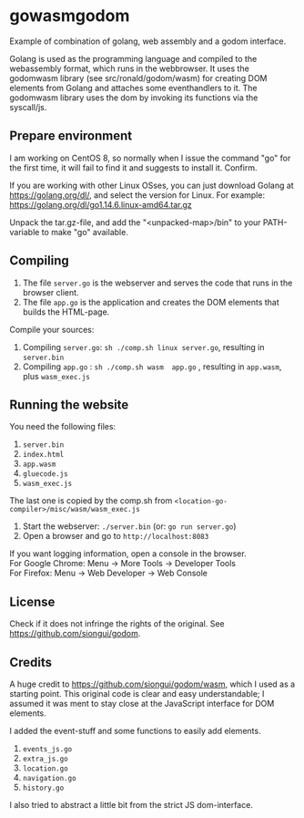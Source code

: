 # gowasmgodom

Example of combination of golang, web assembly and a godom interface.

Golang is used as the programming language and compiled to the webassembly format, which runs in the webbrowser.
It uses the godomwasm library (see src/ronald/godom/wasm) for creating DOM elements from Golang and attaches some eventhandlers to it.
The godomwasm library uses the dom by invoking its functions via the syscall/js.


## Prepare environment

I am working on CentOS 8, so normally when I issue the command "go" for the first time, it will fail to find it and suggests to install it. Confirm.

If you are working with other Linux OSses, you can just download Golang at https://golang.org/dl/, and select the version for Linux.
For example: https://golang.org/dl/go1.14.6.linux-amd64.tar.gz

Unpack the tar.gz-file, and add the "\<unpacked-map\>/bin" to your PATH-variable to make "go" available.


## Compiling

1. The file ```server.go``` is the webserver and serves the code that runs in the browser client.
2. The file ```app.go``` is the application and creates the DOM elements that builds the HTML-page. 

Compile your sources:
1. Compiling ```server.go```: ```sh ./comp.sh linux server.go```, resulting in ```server.bin```
2. Compiling ```app.go```   : ```sh ./comp.sh wasm  app.go```   , resulting in ```app.wasm```, plus ```wasm_exec.js```


## Running the website

You need the following files:
1. ```server.bin```
2. ```index.html```
3. ```app.wasm```
4. ```gluecode.js```
5. ```wasm_exec.js```

The last one is copied by the comp.sh from ```<location-go-compiler>/misc/wasm/wasm_exec.js```

1. Start the webserver: ```./server.bin``` (or: ```go run server.go```)
2. Open a browser and go to ```http://localhost:8083```

If you want logging information, open a console in the browser.\
For Google Chrome: Menu -> More Tools -> Developer Tools\
For Firefox: Menu -> Web Developer -> Web Console


## License

Check if it does not infringe the rights of the original.
See https://github.com/siongui/godom.

## Credits

A huge credit to https://github.com/siongui/godom/wasm, which I used as a starting point.
This original code is clear and easy understandable; I assumed it was ment to stay close at the JavaScript interface for DOM elements.

I added the event-stuff and some functions to easily add elements.
1. ```events_js.go```
2. ```extra_js.go```
3. ```location.go```
4. ```navigation.go```
5. ```history.go```

I also tried to abstract a little bit from the strict JS dom-interface.



